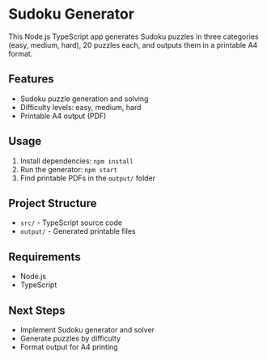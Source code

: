 # Sudoku Generator

This Node.js TypeScript app generates Sudoku puzzles in three categories (easy, medium, hard), 20 puzzles each, and outputs them in a printable A4 format.

## Features
- Sudoku puzzle generation and solving
- Difficulty levels: easy, medium, hard
- Printable A4 output (PDF)

## Usage
1. Install dependencies: `npm install`
2. Run the generator: `npm start`
3. Find printable PDFs in the `output/` folder

## Project Structure
- `src/` - TypeScript source code
- `output/` - Generated printable files

## Requirements
- Node.js
- TypeScript

## Next Steps
- Implement Sudoku generator and solver
- Generate puzzles by difficulty
- Format output for A4 printing
